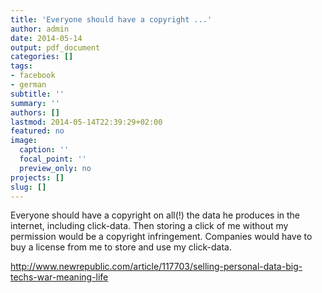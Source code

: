 ```yaml
---
title: 'Everyone should have a copyright ...'
author: admin
date: 2014-05-14
output: pdf_document
categories: []
tags:
- facebook
- german
subtitle: ''
summary: ''
authors: []
lastmod: 2014-05-14T22:39:29+02:00
featured: no
image:
  caption: ''
  focal_point: ''
  preview_only: no
projects: []
slug: []
---
```

Everyone should have a copyright on all(!) the data he produces in the internet, including click-data. Then storing a click of me without my permission would be a copyright infringement. Companies would have to buy a license from me to store and use my click-data.

http://www.newrepublic.com/article/117703/selling-personal-data-big-techs-war-meaning-life

